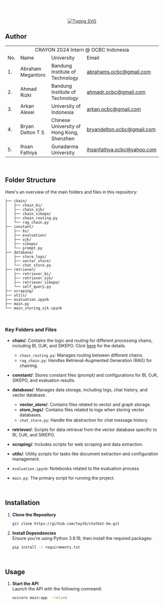<p align="center">
    <h1 align="center">
      <span style="color: white; font-weight: bold;">OCBC Compliance GPT</span>
    </h1>
</p>
<p align="center">
  <!-- Typing SVG by DenverCoder1 - https://github.com/DenverCoder1/readme-typing-svg -->
<a href="https://git.io/typing-svg"><img src="https://readme-typing-svg.herokuapp.com?font=Fira+Sans&pause=1000&color=ED1C24&center=true&vCenter=true&width=435&lines=CRAYON+2024+Internship;OCBC+Indonesia;Abraham+Megantoro;Ahmad+Rizki;Arkan+Alexei;Bryan+Delton;Ihsan+Fathiya" alt="Typing SVG" /></a>
</p>

## **Author**


<p align="center"> 
<table>
    <tr>
        <td colspan=4 align="center">CRAYON 2024 Intern @ OCBC Indonesia</td>
    </tr>
    <tr>
        <td>No.</td>
        <td>Name</td>
        <td>University</td>
        <td>Email</td>
    </tr>
    <tr>
        <td>1.</td>
        <td>Abraham Megantoro</td>
        <td>Bandung Institute of Technology</td>
        <td><a href="mailto:abrahams.ocbc@gmail.com">abrahams.ocbc@gmail.com</a></td>
    </tr>
    <tr>
        <td>2.</td>
        <td>Ahmad Rizki</td>
        <td>Bandung Institute of Technology</td>
        <td><a href="mailto:ahmadr.ocbc@gmail.com">ahmadr.ocbc@gmail.com</a></td>
    </tr>
    <tr>
        <td>3.</td>
        <td>Arkan Alexei</td>
        <td>University of Indonesia</td>
        <td><a href="mailto:arkan.ocbc@gmail.com">arkan.ocbc@gmail.com</a></td>
    </tr>
    <tr>
        <td>4.</td>
        <td>Bryan Delton T S</td>
        <td>Chinese University of Hong Kong, Shenzhen</td>
        <td><a href="mailto:bryandelton.ocbc@gmail.com">bryandelton.ocbc@gmail.com</a></td>
    </tr>
    <tr>
        <td>5.</td>
        <td>Ihsan Fathiya</td>
        <td>Gunadarma University</td>
        <td><a href="mailto:ihsanfathya.ocbc@yahoo.com">ihsanfathya.ocbc@yahoo.com</a></td>
    </tr>
</table>
</p>

<br>

## **Folder Structure**

Here's an overview of the main folders and files in this repository:

```plaintext
├── chain/                    
│   ├── chain_bi/             
│   ├── chain_ojk/           
│   ├── chain_sikepo/         
│   ├── chain_routing.py     
│   └── rag_chain.py        
├── constant/                
│   ├── bi/
│   ├── evaluation/
│   ├── ojk/
│   ├── sikepo/
│   └── prompt.py
├── database/                
│   ├── store_logs/
│   ├── vector_store/
│   └── chat_store.py
├── retriever/               
│   ├── retriever_bi/
│   ├── retriever_ojk/
│   ├── retriever_sikepo/
│   └── self_query.py
├── scraping/                
├── utils/
├── evaluation.ipynb
├── main.py
└── main_storing_ojk.ipynb
```

<br>

### **Key Folders and Files**

- **chain/**: Contains the logic and routing for different processing chains, including BI, OJK, and SIKEPO. Click [here](https://github.com/taytb/chatbot-be/blob/main/chain/README.md) for the details.
  - `chain_routing.py`: Manages routing between different chains.
  - `rag_chain.py`: Handles Retrieval-Augmented Generation (RAG) for chaining.

- **constant/**: Stores constant files (prompt) and configurations for BI, OJK, SIKEPO, and evaluation results.

- **database/**: Manages data storage, including logs, chat history, and vector database.
  - **vector_store/**: Contains files related to vector and graph storage.
  - **store_logs/**: Contains files related to logs when storing vector databases.
  - `chat_store.py`: Handle the abstraction for chat message history
    
- **retriever/**: Scripts for data retrieval from the vector database specific to BI, OJK, and SIKEPO.

- **scraping/**: Includes scripts for web scraping and data extraction.

- **utils/**: Utility scripts for tasks like document extraction and configuration management.

- ``evaluation.ipynb``: Notebooks related to the evaluation process.

- ``main.py``: The primary script for running the project.


<br>

## **Installation**

1. **Clone the Repository**  
   ```bash
   git clone https://github.com/taytb/chatbot-be.git
   ```

2. **Install Dependencies**  
   Ensure you're using Python 3.9.19, then install the required packages:  
   ```bash
   pip install -r requirements.txt
   ```
<br>

## **Usage**

1. **Start the API** <br>
   Launch the API with the following command:
   
   ```bash
   uvicorn main:app --reload
   ```

<br>


